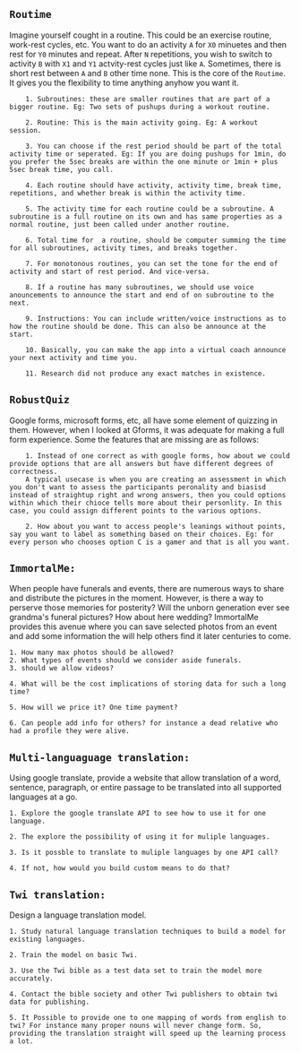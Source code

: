 ## **`Routime`**

Imagine yourself cought in a routine. This could be an exercise routine, work-rest cycles, etc. You want to do an activity `A` for `X0` minuetes and then rest for `Y0` minutes and repeat. After `N` repetitions, you wish to switch to activity `B` with `X1` and `Y1` actvity-rest cycles just like `A`. Sometimes, there is short rest between `A` and `B` other time none. This is the core of the `Routime`. It gives you the flexibility to time anything anyhow you want it.

        1. Subroutines: these are smaller routines that are part of a bigger routine. Eg: Two sets of pushups during a workout routine.

        2. Routine: This is the main activity going. Eg: A workout session.

        3. You can choose if the rest period should be part of the total activity time or seperated. Eg: If you are doing pushups for 1min, do you prefer the 5sec breaks are within the one minute or 1min + plus 5sec break time, you call.

        4. Each routine should have activity, activity time, break time, repetitions, and whether break is within the activity time.

        5. The activity time for each routine could be a subroutine. A subroutine is a full routine on its own and has same properties as a normal routine, just been called under another routine.

        6. Total time for  a routine, should be computer summing the time for all subroutines, activity times, and breaks together.

        7. For monotonous routines, you can set the tone for the end of activity and start of rest period. And vice-versa.

        8. If a routine has many subroutines, we should use voice anouncements to announce the start and end of on subroutine to the next.

        9. Instructions: You can include written/voice instructions as to how the routine should be done. This can also be announce at the start.

        10. Basically, you can make the app into a virtual coach announce your next activity and time you.

        11. Research did not produce any exact matches in existence.

## **`RobustQuiz`**

Google forms, microsoft forms, etc, all have some element of quizzing in them. However, when I looked at Gforms, it was adequate for making a full form experience.
Some the features that are missing are as follows:

        1. Instead of one correct as with google forms, how about we could provide options that are all answers but have different degrees of correctness.
        A typical usecase is when you are creating an assessment in which you don't want to assess the participants peronality and biasisd instead of straightup right and wrong answers, then you could options within which their chioce tells more about their personlity. In this case, you could assign different points to the various options.

        2. How about you want to access people's leanings without points, say you want to label as something based on their choices. Eg: for every person who chooses option C is a gamer and that is all you want.

## **`ImmortalMe:`**

When people have funerals and events, there are numerous ways to share and distribute the pictures in the moment. However, is there a way to perserve those memories for posterity?
Will the unborn generation ever see grandma's funeral pictures? How about here wedding? ImmortalMe provides this avenue where you can save selected photos from an event and add some information the will help others find it later centuries to come.

    1. How many max photos should be allowed?
    2. What types of events should we consider aside funerals.
    3. should we allow videos?

    4. What will be the cost implications of storing data for such a long time?

    5. How will we price it? One time payment?

    6. Can people add info for others? for instance a dead relative who had a profile they were alive.

## **`Multi-languaguage translation:`**

Using google translate, provide a website that allow translation of a word, sentence, paragraph, or entire passage to be translated into all supported languages at a go.

    1. Explore the google translate API to see how to use it for one language.

    2. The explore the possibility of using it for muliple languages.

    3. Is it possble to translate to muliple languages by one API call?

    4. If not, how would you build custom means to do that?

## **`Twi translation:`**

Design a language translation model.

    1. Study natural language translation techniques to build a model for existing languages.

    2. Train the model on basic Twi.

    3. Use the Twi bible as a test data set to train the model more accurately.

    4. Contact the bible society and other Twi publishers to obtain twi data for publishing.

    5. It Possible to provide one to one mapping of words from english to twi? For instance many proper nouns will never change form. So, providing the translation straight will speed up the learning process a lot.
